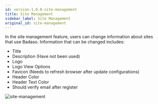 ```yaml
---
id: version-1.0.0-site-management
title: Site Management
sidebar_label: Site Management
original_id: site-management
---
```


In the site management feature, users can change information about sites that use Badaso. Information that can be changed includes:

* Title
* Description (Have not been used)
* Logo
* Logo View Options
* Favicon (Needs to refresh browser after update configurations)
* Header Color
* Header Text Color
* Should verify email after register

![site-management](assets/site-management.png)
